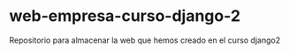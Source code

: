 # web-empresa-curso-django-2
Repositorio para almacenar la web que hemos creado en el curso django2
